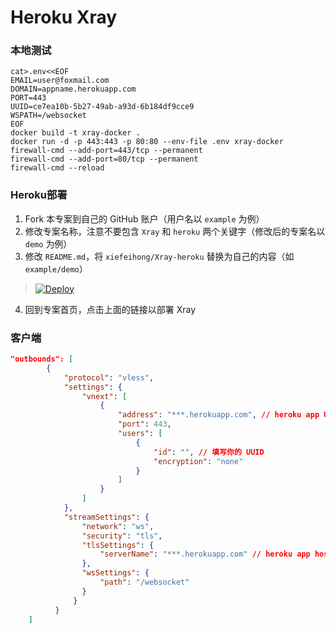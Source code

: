 # Heroku Xray

### 本地测试

```
cat>.env<<EOF
EMAIL=user@foxmail.com
DOMAIN=appname.herokuapp.com
PORT=443
UUID=ce7ea10b-5b27-49ab-a93d-6b184df9cce9
WSPATH=/websocket
EOF
docker build -t xray-docker .
docker run -d -p 443:443 -p 80:80 --env-file .env xray-docker
firewall-cmd --add-port=443/tcp --permanent
firewall-cmd --add-port=80/tcp --permanent
firewall-cmd --reload
```

### Heroku部署

 1. Fork 本专案到自己的 GitHub 账户（用户名以 `example` 为例）
 2. 修改专案名称，注意不要包含 `Xray` 和 `heroku` 两个关键字（修改后的专案名以 `demo` 为例）
 3. 修改 `README.md`，将 `xiefeihong/Xray-heroku` 替换为自己的内容（如 `example/demo`）

> [![Deploy](https://www.herokucdn.com/deploy/button.png)](https://dashboard.heroku.com/new?template=https://github.com/xiefeihong/sprou2)

 4. 回到专案首页，点击上面的链接以部署 Xray
 
### 客户端

```json
"outbounds": [
        {
            "protocol": "vless",
            "settings": {
                "vnext": [
                    {
                        "address": "***.herokuapp.com", // heroku app URL 或者 cloudflare worker url/ip
                        "port": 443,
                        "users": [
                            {
                                "id": "", // 填写你的 UUID
                                "encryption": "none"
                            }
                        ]
                    }
                ]
            },
            "streamSettings": {
                "network": "ws",
                "security": "tls",
                "tlsSettings": {
                    "serverName": "***.herokuapp.com" // heroku app host 或者 cloudflare worker host
                },
                "wsSettings": {
                    "path": "/websocket"
                }
              }
          }
    ]
```